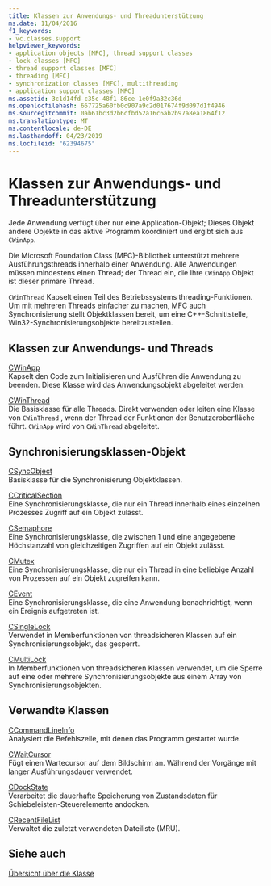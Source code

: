 ```yaml
---
title: Klassen zur Anwendungs- und Threadunterstützung
ms.date: 11/04/2016
f1_keywords:
- vc.classes.support
helpviewer_keywords:
- application objects [MFC], thread support classes
- lock classes [MFC]
- thread support classes [MFC]
- threading [MFC]
- synchronization classes [MFC], multithreading
- application support classes [MFC]
ms.assetid: 3c1d14fd-c35c-48f1-86ce-1e0f9a32c36d
ms.openlocfilehash: 667725a60fb0c907a9c2d017674f9d097d1f4946
ms.sourcegitcommit: 0ab61bc3d2b6cfbd52a16c6ab2b97a8ea1864f12
ms.translationtype: MT
ms.contentlocale: de-DE
ms.lasthandoff: 04/23/2019
ms.locfileid: "62394675"
---
```

# <a name="application-and-thread-support-classes"></a>Klassen zur Anwendungs- und Threadunterstützung

Jede Anwendung verfügt über nur eine Application-Objekt; Dieses Objekt andere Objekte in das aktive Programm koordiniert und ergibt sich aus `CWinApp`.

Die Microsoft Foundation Class (MFC)-Bibliothek unterstützt mehrere Ausführungsthreads innerhalb einer Anwendung. Alle Anwendungen müssen mindestens einen Thread; der Thread ein, die Ihre `CWinApp` Objekt ist dieser primäre Thread.

`CWinThread` Kapselt einen Teil des Betriebssystems threading-Funktionen. Um mit mehreren Threads einfacher zu machen, MFC auch Synchronisierung stellt Objektklassen bereit, um eine C++-Schnittstelle, Win32-Synchronisierungsobjekte bereitzustellen.

## <a name="application-and-thread-classes"></a>Klassen zur Anwendungs- und Threads

[CWinApp](../mfc/reference/cwinapp-class.md)<br/>
Kapselt den Code zum Initialisieren und Ausführen die Anwendung zu beenden. Diese Klasse wird das Anwendungsobjekt abgeleitet werden.

[CWinThread](../mfc/reference/cwinthread-class.md)<br/>
Die Basisklasse für alle Threads. Direkt verwenden oder leiten eine Klasse von `CWinThread` , wenn der Thread der Funktionen der Benutzeroberfläche führt. `CWinApp` wird von `CWinThread` abgeleitet.

## <a name="synchronization-object-classes"></a>Synchronisierungsklassen-Objekt

[CSyncObject](../mfc/reference/csyncobject-class.md)<br/>
Basisklasse für die Synchronisierung Objektklassen.

[CCriticalSection](../mfc/reference/ccriticalsection-class.md)<br/>
Eine Synchronisierungsklasse, die nur ein Thread innerhalb eines einzelnen Prozesses Zugriff auf ein Objekt zulässt.

[CSemaphore](../mfc/reference/csemaphore-class.md)<br/>
Eine Synchronisierungsklasse, die zwischen 1 und eine angegebene Höchstanzahl von gleichzeitigen Zugriffen auf ein Objekt zulässt.

[CMutex](../mfc/reference/cmutex-class.md)<br/>
Eine Synchronisierungsklasse, die nur ein Thread in eine beliebige Anzahl von Prozessen auf ein Objekt zugreifen kann.

[CEvent](../mfc/reference/cevent-class.md)<br/>
Eine Synchronisierungsklasse, die eine Anwendung benachrichtigt, wenn ein Ereignis aufgetreten ist.

[CSingleLock](../mfc/reference/csinglelock-class.md)<br/>
Verwendet in Memberfunktionen von threadsicheren Klassen auf ein Synchronisierungsobjekt, das gesperrt.

[CMultiLock](../mfc/reference/cmultilock-class.md)<br/>
In Memberfunktionen von threadsicheren Klassen verwendet, um die Sperre auf eine oder mehrere Synchronisierungsobjekte aus einem Array von Synchronisierungsobjekten.

## <a name="related-classes"></a>Verwandte Klassen

[CCommandLineInfo](../mfc/reference/ccommandlineinfo-class.md)<br/>
Analysiert die Befehlszeile, mit denen das Programm gestartet wurde.

[CWaitCursor](../mfc/reference/cwaitcursor-class.md)<br/>
Fügt einen Wartecursor auf dem Bildschirm an. Während der Vorgänge mit langer Ausführungsdauer verwendet.

[CDockState](../mfc/reference/cdockstate-class.md)<br/>
Verarbeitet die dauerhafte Speicherung von Zustandsdaten für Schiebeleisten-Steuerelemente andocken.

[CRecentFileList](../mfc/reference/crecentfilelist-class.md)<br/>
Verwaltet die zuletzt verwendeten Dateiliste (MRU).

## <a name="see-also"></a>Siehe auch

[Übersicht über die Klasse](../mfc/class-library-overview.md)
